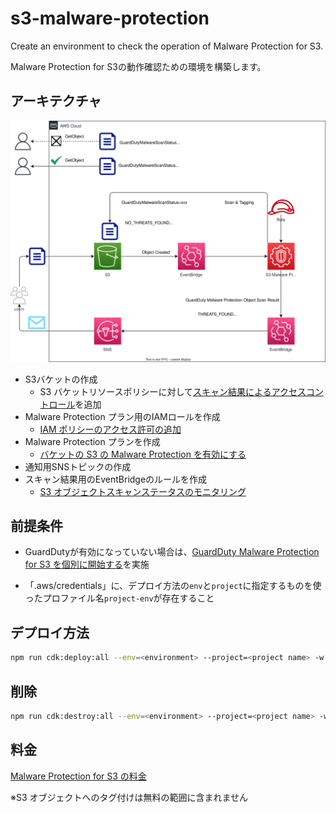 # s3-malware-protection

Create an environment to check the operation of Malware Protection for S3.

Malware Protection for S3の動作確認ための環境を構築します。

## アーキテクチャ

![overview](overview.drawio.svg)

- S3バケットの作成
  - S3 バケットリソースポリシーに対して[スキャン結果によるアクセスコントロール](https://docs.aws.amazon.com/ja_jp/guardduty/latest/ug/tag-based-access-s3-malware-protection.html)を追加
- Malware Protection プラン用のIAMロールを作成
  - [IAM ポリシーのアクセス許可の追加](https://docs.aws.amazon.com/ja_jp/guardduty/latest/ug/malware-protection-s3-iam-policy-prerequisite.html#attach-iam-policy-s3-malware-protection)
- Malware Protection プランを作成
  - [バケットの S3 の Malware Protection を有効にする](https://docs.aws.amazon.com/ja_jp/guardduty/latest/ug/enable-malware-protection-s3-bucket.html)
- 通知用SNSトピックの作成
- スキャン結果用のEventBridgeのルールを作成
  - [S3 オブジェクトスキャンステータスのモニタリング](https://docs.aws.amazon.com/ja_jp/guardduty/latest/ug/monitor-with-eventbridge-s3-malware-protection.html)

## 前提条件

- GuardDutyが有効になっていない場合は、[GuardDuty Malware Protection for S3 を個別に開始する](https://docs.aws.amazon.com/ja_jp/guardduty/latest/ug/malware-protection-s3-get-started-independent.html)を実施

- 「.aws/credentials」に、デプロイ方法の`env`と`project`に指定するものを使ったプロファイル名`project-env`が存在すること

## デプロイ方法

```sh
npm run cdk:deploy:all --env=<environment> --project=<project name> -w usecases\s3-malware-protection
```

## 削除

```sh
npm run cdk:destroy:all --env=<environment> --project=<project name> -w usecases\s3-malware-protection
```

## 料金

[Malware Protection for S3 の料金](https://docs.aws.amazon.com/ja_jp/guardduty/latest/ug/pricing-malware-protection-for-s3-guardduty.html)

※S3 オブジェクトへのタグ付けは無料の範囲に含まれません
